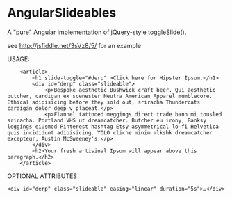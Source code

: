 AngularSlideables
=================

A "pure" Angular implementation of jQuery-style toggleSlide().

see http://jsfiddle.net/3sVz8/5/ for an example

USAGE:

<pre><code>    &lt;article&gt;
        &lt;h1 slide-toggle="#derp" &gt;Click here for Hipster Ipsum.&lt;/h1&gt;
        &lt;div id="derp" class="slideable"&gt;
            &lt;p&gt;Bespoke aesthetic Bushwick craft beer. Qui aesthetic butcher, cardigan ex scenester Neutra American Apparel mumblecore. Ethical adipisicing before they sold out, sriracha Thundercats cardigan dolor deep v placeat.&lt;/p&gt;
            &lt;p&gt;Flannel tattooed meggings direct trade banh mi tousled sriracha. Portland VHS ut dreamcatcher. Butcher eu irony, Banksy leggings eiusmod Pinterest hashtag Etsy asymmetrical lo-fi Helvetica quis incididunt adipisicing. YOLO cliche minim mlkshk dreamcatcher excepteur, Austin McSweeney's.&lt;/p&gt;
        &lt;/div&gt;
        &lt;h2&gt;Your fresh artisinal Ipsum will appear above this paragraph.&lt;/h2&gt;
    &lt;/article&gt;
</code></pre>

OPTIONAL ATTRIBUTES
<pre><code>&lt;div id="derp" class="slideable" easing="linear" duration="5s"&gt;…&lt;/div&gt;</code></pre>
